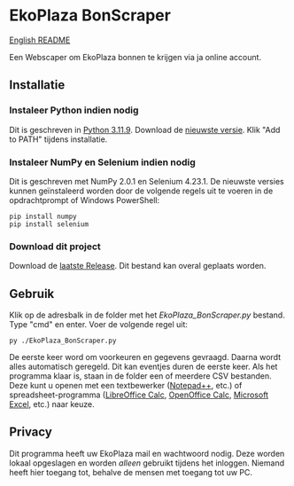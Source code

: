 # EkoPlaza BonScraper
[English README](./README.en.md)

Een Webscaper om EkoPlaza bonnen te krijgen via ja online account.

## Installatie
### Instaleer Python indien nodig
Dit is geschreven in [Python 3.11.9](https://www.python.org/downloads/release/python-3119/). Download de [nieuwste versie](https://www.python.org/downloads/). Klik "Add to PATH" tijdens installatie.

### Instaleer NumPy en Selenium indien nodig
Dit is geschreven met NumPy 2.0.1 en Selenium 4.23.1. De nieuwste versies kunnen geïnstaleerd worden door de volgende regels uit te voeren in de opdrachtprompt of Windows PowerShell:

```
pip install numpy
pip install selenium
```

### Download dit project
Download de [laatste Release](https://github.com/TimJokr/EkoPlaza_BonScraper/releases/latest/). Dit bestand kan overal geplaats worden.

## Gebruik
Klik op de adresbalk in de folder met het *EkoPlaza_BonScraper.py* bestand. Type "cmd" en enter. Voer de volgende regel uit:

```
py ./EkoPlaza_BonScraper.py
```
De eerste keer word om voorkeuren en gegevens gevraagd. Daarna wordt alles automatisch geregeld. Dit kan eventjes duren de eerste keer.
Als het programma klaar is, staan in de folder een of meerdere CSV bestanden. Deze kunt u openen met een textbewerker ([Notepad++](https://notepad-plus-plus.org/downloads/), etc.) of spreadsheet-programma ([LibreOffice Calc](https://www.libreoffice.org/download/download-libreoffice/), [OpenOffice Calc](https://www.openoffice.org/download/index.html), [Microsoft Excel](https://www.microsoft.com/nl-nl/microsoft-365/excel), etc.) naar keuze.

## Privacy
Dit programma heeft uw EkoPlaza mail en wachtwoord nodig. Deze worden lokaal opgeslagen en worden *alleen* gebruikt tijdens het inloggen. Niemand heeft hier toegang tot, behalve de mensen met toegang tot uw PC.
